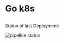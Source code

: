 # Go k8s
## 

Status of last Deployment:<br>

![pipeline status](https://gitlab.com/morheus9/go_example/badges/main/pipeline.svg)


